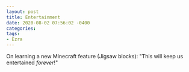 ```yaml
---
layout: post
title: Entertainment
date: 2020-08-02 07:56:02 -0400
categories:
tags:
- Ezra
---
```


On learning a new Minecraft feature (Jigsaw blocks): "This will keep us entertained _forever_!"

